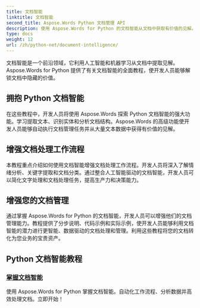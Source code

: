 ```yaml
---
title: 文档智能
linktitle: 文档智能
second_title: Aspose.Words Python 文档管理 API
description: 使用 Aspose.Words for Python 的文档智能从文档中获取有价值的见解。自动进行分析、文本提取和分类。
type: docs
weight: 12
url: /zh/python-net/document-intelligence/
---
```


文档智能是一个前沿领域，它利用人工智能和机器学习从文档中提取见解。Aspose.Words for Python 提供了有关文档智能的全面教程，使开发人员能够解锁文档中隐藏的价值。

## 拥抱 Python 文档智能

在这些教程中，开发人员将使用 Aspose.Words 探索 Python 文档智能的强大功能。学习提取文本、识别实体和分析文档结构。Aspose.Words 的高级功能使开发人员能够自动执行文档管理任务并从大量文本数据中获得有价值的见解。

## 增强文档处理工作流程

本教程重点介绍如何使用文档智能增强文档处理工作流程。开发人员将深入了解情绪分析、关键字提取和文档分类。通过整合人工智能驱动的文档智能，开发人员可以简化文字处理和文档处理任务，提高生产力和决策能力。

## 增强您的文档管理

通过掌握 Aspose.Words for Python 的文档智能，开发人员可以增强他们的文档管理能力。教程提供了分步说明、代码示例和实际示例，使开发人员能够利用文档智能的潜力进行更智能、数据驱动的文档处理和管理。利用这些教程将您的文档转化为您业务的宝贵资产。

## Python 文档智能教程
### [掌握文档智能](./master-document-intelligence/)
使用 Aspose.Words for Python 掌握文档智能。自动化工作流程、分析数据并高效处理文档。立即开始！